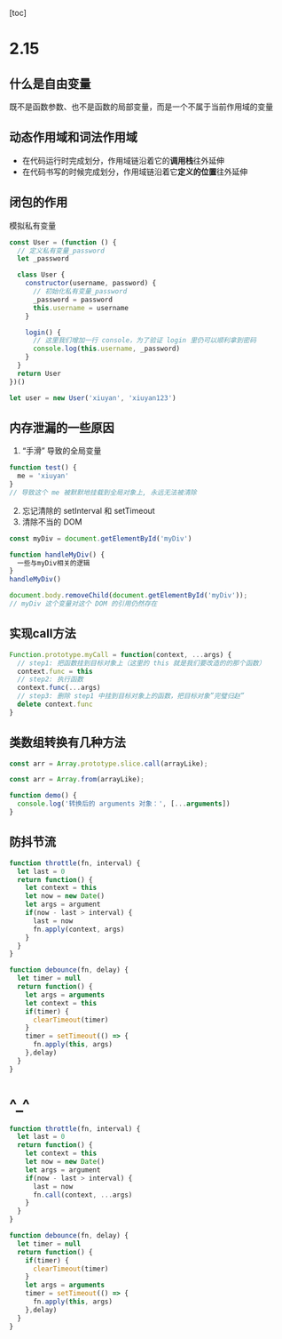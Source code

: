 [toc]

# 2.15

## 什么是自由变量

​	既不是函数参数、也不是函数的局部变量，而是一个不属于当前作用域的变量

## 动态作用域和词法作用域

- 在代码运行时完成划分，作用域链沿着它的**调用栈**往外延伸
- 在代码书写的时候完成划分，作用域链沿着它**定义的位置**往外延伸

## 闭包的作用

模拟私有变量

```js
const User = (function () {
  // 定义私有变量_password
  let _password

  class User {
    constructor(username, password) {
      // 初始化私有变量_password
      _password = password
      this.username = username
    }

    login() {
      // 这里我们增加一行 console，为了验证 login 里仍可以顺利拿到密码
      console.log(this.username, _password)
    }
  }
  return User
})()

let user = new User('xiuyan', 'xiuyan123')
```

## 内存泄漏的一些原因

1. “手滑” 导致的全局变量

```js
function test() {
  me = 'xiuyan'
}
// 导致这个 me 被默默地挂载到全局对象上, 永远无法被清除
```

2. 忘记清除的 setInterval 和 setTimeout
3. 清除不当的 DOM

```js
const myDiv = document.getElementById('myDiv')

function handleMyDiv() {
  一些与myDiv相关的逻辑
}
handleMyDiv()

document.body.removeChild(document.getElementById('myDiv'));
// myDiv 这个变量对这个 DOM 的引用仍然存在
```



## 实现call方法

```js
Function.prototype.myCall = function(context, ...args) {
  // step1: 把函数挂到目标对象上（这里的 this 就是我们要改造的的那个函数）
  context.func = this
  // step2: 执行函数
  context.func(...args)
  // step3: 删除 step1 中挂到目标对象上的函数，把目标对象”完璧归赵”
  delete context.func
}
```



## 类数组转换有几种方法

```js
const arr = Array.prototype.slice.call(arrayLike);

const arr = Array.from(arrayLike);

function demo() {
  console.log('转换后的 arguments 对象：', [...arguments])
}
```

## 防抖节流

```js
function throttle(fn, interval) {
  let last = 0
  return function() {
    let context = this
    let now = new Date()
    let args = argument
    if(now - last > interval) {
      last = now
      fn.apply(context, args)
    }
  }
}

function debounce(fn, delay) {
  let timer = null
  return function() {
    let args = arguments
    let context = this
    if(timer) {
      clearTimeout(timer)
    }
    timer = setTimeout(() => {
      fn.apply(this, args)
    },delay)
  }
}
```









# ^_^

```js
function throttle(fn, interval) {
  let last = 0
  return function() {
    let context = this
    let now = new Date()
    let args = argument
    if(now - last > interval) {
      last = now
      fn.call(context, ...args)
    }
  }
}

function debounce(fn, delay) {
  let timer = null
  return function() {
    if(timer) {
      clearTimeout(timer)
    }
    let args = arguments
    timer = setTimeout(() => {
      fn.apply(this, args)
    },delay)
  }
}
```

